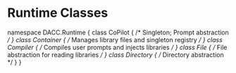 # Runtime Classes

namespace DACC.Runtime
{
    class CoPilot { /* Singleton; Prompt abstraction */ }
    class Container { /* Manages library files and singleton registry */ }
    class Compiler { /* Compiles user prompts and injects libraries */ }
    class File { /* File abstraction for reading libraries */ }
    class Directory { /* Directory abstraction */ }
}